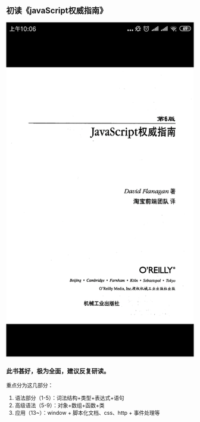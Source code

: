 ## 初读《javaScript权威指南》  
 ![封面图](https://github.com/hhdssmys/AfterReading/blob/master/images/Javascript/javascript-authority-guide_cover.png)
### 此书甚好，极为全面，建议反复研读。  
 重点分为这几部分：
 1. 语法部分（1-5）：词法结构+类型+表达式+语句
 2. 高级语法（5-9）：对象+数组+函数+类
 3. 应用（13~）：window + 脚本化文档、css、http + 事件处理等
